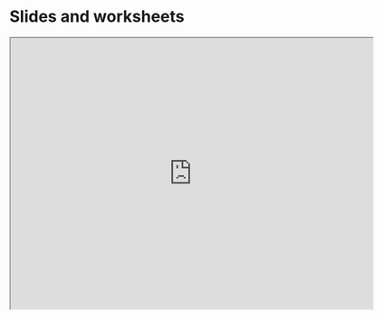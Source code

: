 # Slides and worksheets

<iframe src="https://drive.google.com/file/d/1VwXYyXD8sp9nmZxnMKbNuXu0_yArFNjC/preview" width="640" height="480" allow="autoplay"></iframe>